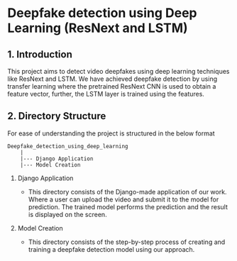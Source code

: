 # Deepfake detection using Deep Learning (ResNext and LSTM)

## 1. Introduction
This project aims to detect video deepfakes using deep learning techniques like ResNext and LSTM. We have achieved deepfake detection by using transfer learning where the pretrained ResNext CNN is used to obtain a feature vector, further, the LSTM layer is trained using the features.

## 2. Directory Structure
For ease of understanding the project is structured in the below format
```
Deepfake_detection_using_deep_learning
    |
    |--- Django Application
    |--- Model Creation
```
1. Django Application 
   - This directory consists of the Django-made application of our work. Where a user can upload the video and submit it to the model for prediction. The trained model performs the prediction and the result is displayed on the screen.
     
2. Model Creation
   - This directory consists of the step-by-step process of creating and training a deepfake detection model using our approach.
